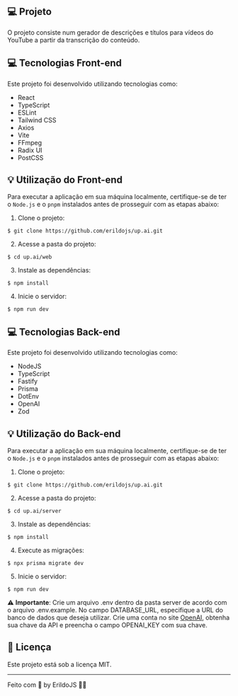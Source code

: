 <h2 id="project">💻 Projeto</h2>

O projeto consiste num gerador de descrições e títulos para vídeos do YouTube a partir da transcrição do conteúdo.

<!-- ![upload.ai](./public/upload-ai.png) -->

<h2 id="technologies">💻 Tecnologias Front-end</h2>

Este projeto foi desenvolvido utilizando tecnologias como:

- React
- TypeScript
- ESLint
- Tailwind CSS
- Axios
- Vite
- FFmpeg
- Radix UI
- PostCSS

<h2 id="usage">💡 Utilização do Front-end</h2>

Para executar a aplicação em sua máquina localmente, certifique-se de ter o `Node.js` e o `pnpm` instalados antes de prosseguir com as etapas abaixo:

1. Clone o projeto:

```
$ git clone https://github.com/erildojs/up.ai.git
```

2. Acesse a pasta do projeto:

```
$ cd up.ai/web
```

3. Instale as dependências:

```
$ npm install
```

4. Inicie o servidor:

```
$ npm run dev
```

<h2 id="technologies">💻 Tecnologias Back-end</h2>

Este projeto foi desenvolvido utilizando tecnologias como:

- NodeJS
- TypeScript
- Fastify
- Prisma
- DotEnv
- OpenAI
- Zod

<h2 id="usage">💡 Utilização do Back-end</h2>

Para executar a aplicação em sua máquina localmente, certifique-se de ter o `Node.js` e o `pnpm` instalados antes de prosseguir com as etapas abaixo:

1. Clone o projeto:

```
$ git clone https://github.com/erildojs/up.ai.git
```

2. Acesse a pasta do projeto:

```
$ cd up.ai/server
```

3. Instale as dependências:

```
$ npm install
```

4. Execute as migrações:

```
$ npx prisma migrate dev
```

5. Inicie o servidor:

```
$ npm run dev
```

⚠️ **Importante**: Crie um arquivo .env dentro da pasta server de acordo com o arquivo .env.example. No campo DATABASE_URL, especifique a URL do banco de dados que deseja utilizar. Crie uma conta no site [OpenAI](https://openai.com/), obtenha sua chave da API e preencha o campo OPENAI_KEY com sua chave.

<h2 id="license">📝 Licença</h2>

Este projeto está sob a licença MIT.

---

Feito com 💜 by ErildoJS 👋🏾

